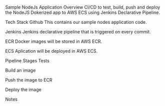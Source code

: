 Sample NodeJs Application
Overview
CI/CD to test, build, push and deploy the NodeJS Dokerized app to AWS ECS using Jenkins Declarative Pipeline.

Tech Stack
Github
This contains our sample nodes application code.

Jenkins
Jenkins declarative pipeline that is triggered on every commit.

ECR
Docker images will be stored in AWS ECR.

ECS
Aplication will be deployed in AWS ECS.

Pipeline Stages
Tests

Build an image

Push the image to ECR

Deploy the image

Notes
